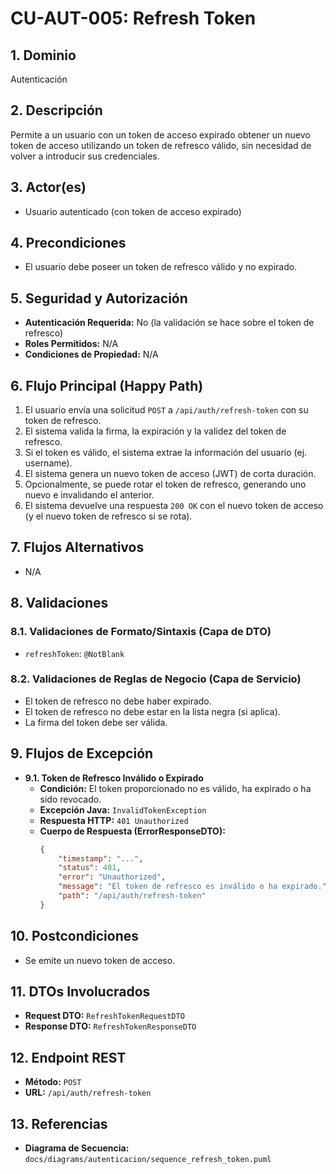 # CU-AUT-005: Refresh Token

## 1. Dominio
Autenticación

## 2. Descripción
Permite a un usuario con un token de acceso expirado obtener un nuevo token de acceso utilizando un token de refresco válido, sin necesidad de volver a introducir sus credenciales.

## 3. Actor(es)
*   Usuario autenticado (con token de acceso expirado)

## 4. Precondiciones
*   El usuario debe poseer un token de refresco válido y no expirado.

## 5. Seguridad y Autorización
*   **Autenticación Requerida:** No (la validación se hace sobre el token de refresco)
*   **Roles Permitidos:** N/A
*   **Condiciones de Propiedad:** N/A

## 6. Flujo Principal (Happy Path)
1.  El usuario envía una solicitud `POST` a `/api/auth/refresh-token` con su token de refresco.
2.  El sistema valida la firma, la expiración y la validez del token de refresco.
3.  Si el token es válido, el sistema extrae la información del usuario (ej. username).
4.  El sistema genera un nuevo token de acceso (JWT) de corta duración.
5.  Opcionalmente, se puede rotar el token de refresco, generando uno nuevo e invalidando el anterior.
6.  El sistema devuelve una respuesta `200 OK` con el nuevo token de acceso (y el nuevo token de refresco si se rota).

## 7. Flujos Alternativos
*   N/A

## 8. Validaciones

### 8.1. Validaciones de Formato/Sintaxis (Capa de DTO)
*   `refreshToken`: `@NotBlank`

### 8.2. Validaciones de Reglas de Negocio (Capa de Servicio)
*   El token de refresco no debe haber expirado.
*   El token de refresco no debe estar en la lista negra (si aplica).
*   La firma del token debe ser válida.

## 9. Flujos de Excepción

*   **9.1. Token de Refresco Inválido o Expirado**
    *   **Condición:** El token proporcionado no es válido, ha expirado o ha sido revocado.
    *   **Excepción Java:** `InvalidTokenException`
    *   **Respuesta HTTP:** `401 Unauthorized`
    *   **Cuerpo de Respuesta (ErrorResponseDTO):**
        ```json
        {
            "timestamp": "...",
            "status": 401,
            "error": "Unauthorized",
            "message": "El token de refresco es inválido o ha expirado.",
            "path": "/api/auth/refresh-token"
        }
        ```

## 10. Postcondiciones
*   Se emite un nuevo token de acceso.

## 11. DTOs Involucrados
*   **Request DTO:** `RefreshTokenRequestDTO`
*   **Response DTO:** `RefreshTokenResponseDTO`

## 12. Endpoint REST
*   **Método:** `POST`
*   **URL:** `/api/auth/refresh-token`

## 13. Referencias
*   **Diagrama de Secuencia:** `docs/diagrams/autenticacion/sequence_refresh_token.puml`
